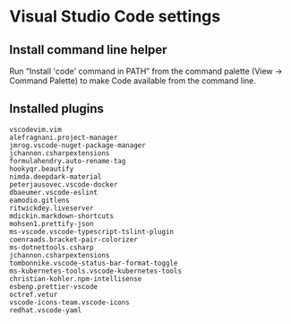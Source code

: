 # Visual Studio Code settings

## Install command line helper

Run “Install 'code' command in PATH” from the command palette (View → Command Palette) to make Code available from the command line.

## Installed plugins
```
vscodevim.vim
alefragnani.project-manager
jmrog.vscode-nuget-package-manager
jchannon.csharpextensions
formulahendry.auto-rename-tag
hookyqr.beautify
nimda.deepdark-material
peterjausovec.vscode-docker
dbaeumer.vscode-eslint
eamodio.gitlens
ritwickdey.liveserver
mdickin.markdown-shortcuts
mohsen1.prettify-json
ms-vscode.vscode-typescript-tslint-plugin
coenraads.bracket-pair-colorizer
ms-dotnettools.csharp
jchannon.csharpextensions
tombonnike.vscode-status-bar-format-toggle
ms-kubernetes-tools.vscode-kubernetes-tools
christian-kohler.npm-intellisense
esbenp.prettier-vscode
octref.vetur
vscode-icons-team.vscode-icons
redhat.vscode-yaml
```
